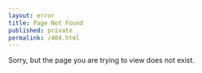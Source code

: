 ```yaml
---
layout: error
title: Page Not Found
published: private
permalink: /404.html
---
```


Sorry, but the page you are trying to view does not exist.
